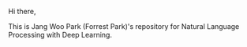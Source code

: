 Hi there,

This is Jang Woo Park (Forrest Park)'s repository for Natural Language Processing with Deep Learning.
